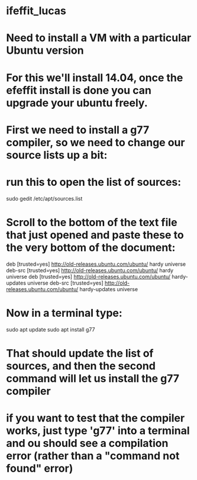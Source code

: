 # ifeffit_lucas

# Need to install a VM with a particular Ubuntu version
# For this we'll install 14.04, once the efeffit install is done you can upgrade your ubuntu freely.

# First we need to install a g77 compiler, so we need to change our source lists up a bit:

# run this to open the list of sources:
sudo gedit /etc/apt/sources.list

# Scroll to the bottom of the text file that just opened and paste these to the very bottom of the document:

deb [trusted=yes] http://old-releases.ubuntu.com/ubuntu/ hardy universe
deb-src [trusted=yes] http://old-releases.ubuntu.com/ubuntu/ hardy universe
deb [trusted=yes] http://old-releases.ubuntu.com/ubuntu/ hardy-updates universe
deb-src [trusted=yes] http://old-releases.ubuntu.com/ubuntu/ hardy-updates universe

# Now in a terminal type:
sudo apt update
sudo apt install g77
# That should update the list of sources, and then the second command will let us install the g77 compiler
# if you want to test that the compiler works, just type 'g77' into a terminal and ou should see a compilation error (rather than a "command not found" error)

